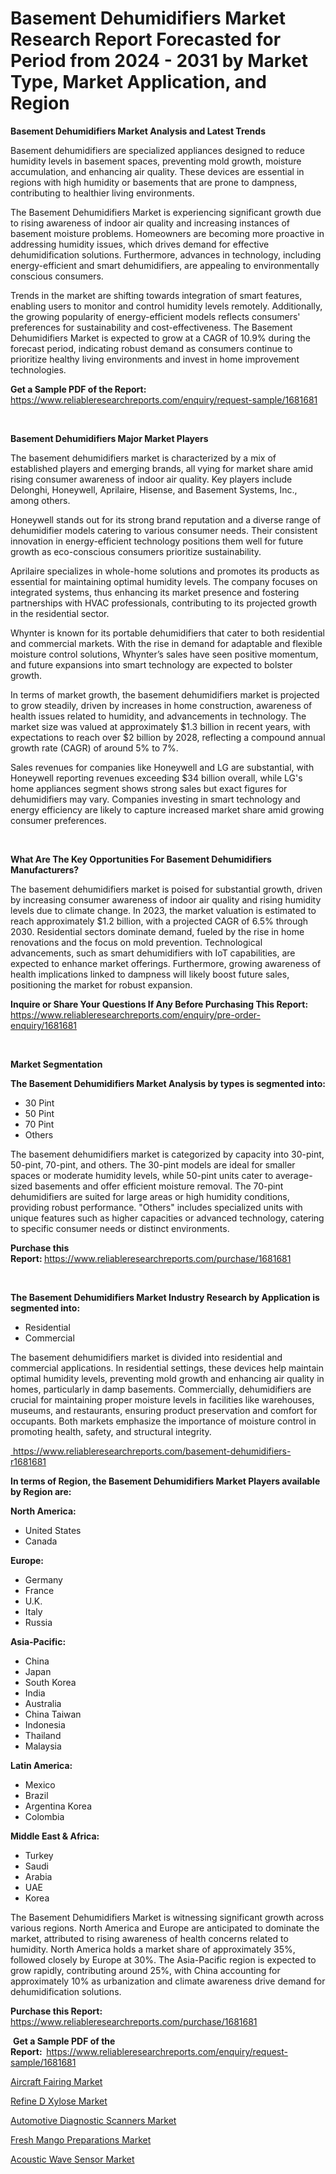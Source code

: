<p><h1>Basement Dehumidifiers Market Research Report Forecasted for Period from 2024 -  2031 by Market Type, Market Application, and Region</h1></p><p><strong>Basement Dehumidifiers Market Analysis and Latest Trends</strong></p>
<p><p>Basement dehumidifiers are specialized appliances designed to reduce humidity levels in basement spaces, preventing mold growth, moisture accumulation, and enhancing air quality. These devices are essential in regions with high humidity or basements that are prone to dampness, contributing to healthier living environments.</p><p>The Basement Dehumidifiers Market is experiencing significant growth due to rising awareness of indoor air quality and increasing instances of basement moisture problems. Homeowners are becoming more proactive in addressing humidity issues, which drives demand for effective dehumidification solutions. Furthermore, advances in technology, including energy-efficient and smart dehumidifiers, are appealing to environmentally conscious consumers.</p><p>Trends in the market are shifting towards integration of smart features, enabling users to monitor and control humidity levels remotely. Additionally, the growing popularity of energy-efficient models reflects consumers' preferences for sustainability and cost-effectiveness. The Basement Dehumidifiers Market is expected to grow at a CAGR of 10.9% during the forecast period, indicating robust demand as consumers continue to prioritize healthy living environments and invest in home improvement technologies.</p></p>
<p><strong>Get a Sample PDF of the Report:&nbsp;</strong> <a href="https://www.reliableresearchreports.com/enquiry/request-sample/1681681?utm_campaign=1333&utm_medium=2&utm_source=Github&utm_content=ia&utm_term=01102024&utm_id=basement-dehumidifiers">https://www.reliableresearchreports.com/enquiry/request-sample/1681681</a></p>
<p>&nbsp;</p>
<p><strong>Basement Dehumidifiers Major Market Players</strong></p>
<p><p>The basement dehumidifiers market is characterized by a mix of established players and emerging brands, all vying for market share amid rising consumer awareness of indoor air quality. Key players include Delonghi, Honeywell, Aprilaire, Hisense, and Basement Systems, Inc., among others.</p><p>Honeywell stands out for its strong brand reputation and a diverse range of dehumidifier models catering to various consumer needs. Their consistent innovation in energy-efficient technology positions them well for future growth as eco-conscious consumers prioritize sustainability. </p><p>Aprilaire specializes in whole-home solutions and promotes its products as essential for maintaining optimal humidity levels. The company focuses on integrated systems, thus enhancing its market presence and fostering partnerships with HVAC professionals, contributing to its projected growth in the residential sector.</p><p>Whynter is known for its portable dehumidifiers that cater to both residential and commercial markets. With the rise in demand for adaptable and flexible moisture control solutions, Whynter’s sales have seen positive momentum, and future expansions into smart technology are expected to bolster growth.</p><p>In terms of market growth, the basement dehumidifiers market is projected to grow steadily, driven by increases in home construction, awareness of health issues related to humidity, and advancements in technology. The market size was valued at approximately $1.3 billion in recent years, with expectations to reach over $2 billion by 2028, reflecting a compound annual growth rate (CAGR) of around 5% to 7%.</p><p>Sales revenues for companies like Honeywell and LG are substantial, with Honeywell reporting revenues exceeding $34 billion overall, while LG's home appliances segment shows strong sales but exact figures for dehumidifiers may vary. Companies investing in smart technology and energy efficiency are likely to capture increased market share amid growing consumer preferences.</p></p>
<p>&nbsp;</p>
<p><strong>What Are The Key Opportunities For Basement Dehumidifiers Manufacturers?</strong></p>
<p><p>The basement dehumidifiers market is poised for substantial growth, driven by increasing consumer awareness of indoor air quality and rising humidity levels due to climate change. In 2023, the market valuation is estimated to reach approximately $1.2 billion, with a projected CAGR of 6.5% through 2030. Residential sectors dominate demand, fueled by the rise in home renovations and the focus on mold prevention. Technological advancements, such as smart dehumidifiers with IoT capabilities, are expected to enhance market offerings. Furthermore, growing awareness of health implications linked to dampness will likely boost future sales, positioning the market for robust expansion.</p></p>
<p><strong>Inquire or Share Your Questions If Any Before Purchasing This Report:</strong> <a href="https://www.reliableresearchreports.com/enquiry/pre-order-enquiry/1681681?utm_campaign=1333&utm_medium=2&utm_source=Github&utm_content=ia&utm_term=01102024&utm_id=basement-dehumidifiers">https://www.reliableresearchreports.com/enquiry/pre-order-enquiry/1681681</a></p>
<p>&nbsp;</p>
<p><strong>Market Segmentation</strong></p>
<p><strong>The Basement Dehumidifiers Market Analysis by types is segmented into:</strong></p>
<p><ul><li>30 Pint</li><li>50 Pint</li><li>70 Pint</li><li>Others</li></ul></p>
<p><p>The basement dehumidifiers market is categorized by capacity into 30-pint, 50-pint, 70-pint, and others. The 30-pint models are ideal for smaller spaces or moderate humidity levels, while 50-pint units cater to average-sized basements and offer efficient moisture removal. The 70-pint dehumidifiers are suited for large areas or high humidity conditions, providing robust performance. "Others" includes specialized units with unique features such as higher capacities or advanced technology, catering to specific consumer needs or distinct environments.</p></p>
<p><strong>Purchase this Report:&nbsp;</strong><a href="https://www.reliableresearchreports.com/purchase/1681681?utm_campaign=1333&utm_medium=2&utm_source=Github&utm_content=ia&utm_term=01102024&utm_id=basement-dehumidifiers">https://www.reliableresearchreports.com/purchase/1681681</a></p>
<p>&nbsp;</p>
<p><strong>The Basement Dehumidifiers Market Industry Research by Application is segmented into:</strong></p>
<p><ul><li>Residential</li><li>Commercial</li></ul></p>
<p><p>The basement dehumidifiers market is divided into residential and commercial applications. In residential settings, these devices help maintain optimal humidity levels, preventing mold growth and enhancing air quality in homes, particularly in damp basements. Commercially, dehumidifiers are crucial for maintaining proper moisture levels in facilities like warehouses, museums, and restaurants, ensuring product preservation and comfort for occupants. Both markets emphasize the importance of moisture control in promoting health, safety, and structural integrity.</p></p>
<p><a href="https://www.reliableresearchreports.com/basement-dehumidifiers-r1681681?utm_campaign=1333&utm_medium=2&utm_source=Github&utm_content=ia&utm_term=01102024&utm_id=basement-dehumidifiers">&nbsp;https://www.reliableresearchreports.com/basement-dehumidifiers-r1681681</a></p>
<p><strong>In terms of Region, the Basement Dehumidifiers Market Players available by Region are:</strong></p>
<p>
    <p> <strong> North America: </strong>
        <ul>
            <li>United States</li>
            <li>Canada</li>
        </ul>
        </p> 
    <p> <strong> Europe: </strong>
        <ul>
            <li>Germany</li>
            <li>France</li>
            <li>U.K.</li>
            <li>Italy</li>
            <li>Russia</li>
        </ul>
        </p> 
    <p> <strong> Asia-Pacific: </strong>
        <ul>
            <li>China</li>
            <li>Japan</li>
            <li>South Korea</li>
            <li>India</li>
            <li>Australia</li>
            <li>China Taiwan</li>
            <li>Indonesia</li>
            <li>Thailand</li>
            <li>Malaysia</li>
        </ul>
        </p> 
    <p> <strong> Latin America: </strong>
        <ul>
            <li>Mexico</li>
            <li>Brazil</li>
            <li>Argentina Korea</li>
            <li>Colombia</li>
        </ul>
        </p> 
    <p> <strong> Middle East & Africa: </strong>
        <ul>
            <li>Turkey</li>
            <li>Saudi</li>
            <li>Arabia</li>
            <li>UAE</li>
            <li>Korea</li>
        </ul>
    </p>
    </p>
<p><p>The Basement Dehumidifiers Market is witnessing significant growth across various regions. North America and Europe are anticipated to dominate the market, attributed to rising awareness of health concerns related to humidity. North America holds a market share of approximately 35%, followed closely by Europe at 30%. The Asia-Pacific region is expected to grow rapidly, contributing around 25%, with China accounting for approximately 10% as urbanization and climate awareness drive demand for dehumidification solutions.</p></p>
<p><strong>Purchase this Report: </strong><a href="https://www.reliableresearchreports.com/purchase/1681681?utm_campaign=1333&utm_medium=2&utm_source=Github&utm_content=ia&utm_term=01102024&utm_id=basement-dehumidifiers">https://www.reliableresearchreports.com/purchase/1681681</a></p>
<p>&nbsp;<strong>Get a Sample PDF of the Report:&nbsp;&nbsp;</strong><a href="https://www.reliableresearchreports.com/enquiry/request-sample/1681681?utm_campaign=1333&utm_medium=2&utm_source=Github&utm_content=ia&utm_term=01102024&utm_id=basement-dehumidifiers">https://www.reliableresearchreports.com/enquiry/request-sample/1681681</a></p>
<p><strong></strong></p>
<p><p><a href="https://www.linkedin.com/pulse/strategic-roadmap-success-global-aircraft-fairing-market-analysis2024-bajhf?utm_campaign=1333&utm_medium=2&utm_source=Github&utm_content=ia&utm_term=01102024&utm_id=basement-dehumidifiers">Aircraft Fairing Market</a></p><p><a href="https://issuu.com/reportprime-2/docs/refine-d-xylose-market-size-2030.pp_0730d49dd373e3?utm_campaign=1333&utm_medium=2&utm_source=Github&utm_content=ia&utm_term=01102024&utm_id=basement-dehumidifiers">Refine D Xylose Market</a></p><p><a href="https://www.linkedin.com/pulse/automotive-diagnostic-scanners-market-trends-strategic-insights-4k8rf?utm_campaign=1333&utm_medium=2&utm_source=Github&utm_content=ia&utm_term=01102024&utm_id=basement-dehumidifiers">Automotive Diagnostic Scanners Market</a></p><p><a href="https://issuu.com/reportprime-2/docs/fresh-mango-preparations-market-siz_0e5641572ffae0?utm_campaign=1333&utm_medium=2&utm_source=Github&utm_content=ia&utm_term=01102024&utm_id=basement-dehumidifiers">Fresh Mango Preparations Market</a></p><p><a href="https://www.linkedin.com/pulse/acoustic-wave-sensor-market-overview-global-trends-future-hj1ne?utm_campaign=1333&utm_medium=2&utm_source=Github&utm_content=ia&utm_term=01102024&utm_id=basement-dehumidifiers">Acoustic Wave Sensor Market</a></p></p>